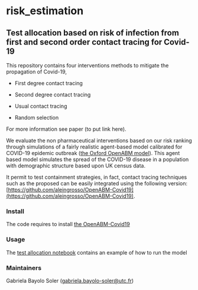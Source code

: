 # risk_estimation
## Test allocation based on risk of infection from first and second order contact tracing for Covid-19

This repository contains four interventions methods to mitigate the propagation of Covid-19, 

 - First degree contact tracing
* Second degree contact tracing
+ Usual contact tracing
- Random selection

For more information see paper (to put link here). 
  
 We evaluate the non pharmaceutical interventions based on our risk ranking through simulations of a fairly realistic agent-based model calibrated for COVID-19 epidemic outbreak ([the Oxford OpenABM model](https://github.com/BDI-pathogens/OpenABM-Covid19)). 
 This agent based model simulates the spread of the COVID-19 disease in a population with demographic structure based upon UK census data.  
 
 It permit to test containment strategies, in fact, contact tracing techniques such as the proposed can be easily integrated using the following version: [https://github.com/aleingrosso/OpenABM-Covid19](https://github.com/aleingrosso/OpenABM-Covid19). 

### Install
The code requires to install [the OpenABM-Covid19](https://github.com/aleingrosso/OpenABM-Covid19)

### Usage
The [test allocation notebook](https://github.com/gbayolo26/intervention_strategies/blob/main/Test_allocation.ipynb) contains an example of how to run the model

### Maintainers
Gabriela Bayolo Soler (gabriela.bayolo-soler@utc.fr)

<img src="https://github.com/gbayolo26/risk_estimation/assets/79975920/15c5674b-59bc-427e-b303-1578adeb0de6" width="10" height="80">
